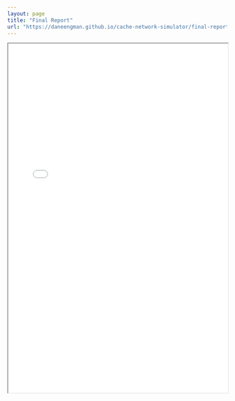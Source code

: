 ```yaml
---
layout: page
title: "Final Report"
url: "https://daneengman.github.io/cache-network-simulator/final-report"
---
```





<iframe src="15_418_Final_Report-1.pdf" width="100%" height="800px"></iframe>
